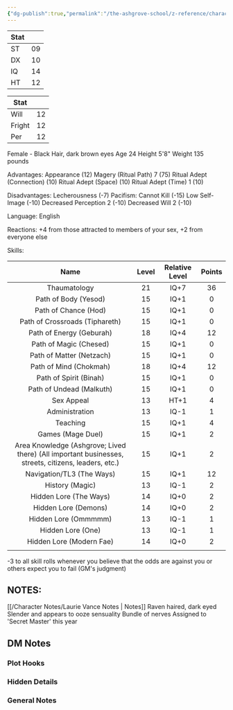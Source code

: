 ```yaml
---
{"dg-publish":true,"permalink":"/the-ashgrove-school/z-reference/characters/journeymen/laurie-vance/"}
---
```


|Stat||
|---|---|
|ST|09|
|DX|10|
|IQ|14|
|HT|12|

|Stat||
|---|---|
|Will|12|
|Fright|12|
|Per|12|

Female - Black Hair, dark brown eyes
Age 24
Height 5'8"
Weight 135 pounds

Advantages:
Appearance   (12)
Magery (Ritual Path) 7   (75)
Ritual Adept (Connection)   (10)
Ritual Adept (Space)   (10)
Ritual Adept (Time) 1   (10)

Disadvantages:
Lecherousness   (-7)
Pacifism: Cannot Kill   (-15)
Low Self-Image   (-10)
Decreased Perception 2   (-10)
Decreased Will 2   (-10)

Language:
English

Reactions:
+4 from those attracted to members of your sex, +2 from everyone else

Skills:

|                                                 Name                                                 | Level | Relative Level | Points |
| :--------------------------------------------------------------------------------------------------: | :---: | :------------: | :----: |
|                                             Thaumatology                                             |  21   |      IQ+7      |   36   |
|                                         Path of Body (Yesod)                                         |  15   |      IQ+1      |   0    |
|                                         Path of Chance (Hod)                                         |  15   |      IQ+1      |   0    |
|                                    Path of Crossroads (Tiphareth)                                    |  15   |      IQ+1      |   0    |
|                                       Path of Energy (Geburah)                                       |  18   |      IQ+4      |   12   |
|                                        Path of Magic (Chesed)                                        |  15   |      IQ+1      |   0    |
|                                       Path of Matter (Netzach)                                       |  15   |      IQ+1      |   0    |
|                                        Path of Mind (Chokmah)                                        |  18   |      IQ+4      |   12   |
|                                        Path of Spirit (Binah)                                        |  15   |      IQ+1      |   0    |
|                                       Path of Undead (Malkuth)                                       |  15   |      IQ+1      |   0    |
|                                              Sex Appeal                                              |  13   |      HT+1      |   4    |
|                                            Administration                                            |  13   |      IQ-1      |   1    |
|                                               Teaching                                               |  15   |      IQ+1      |   4    |
|                                          Games (Mage Duel)                                           |  15   |      IQ+1      |   2    |
| Area Knowledge (Ashgrove; Lived there)  (All important businesses, streets, citizens, leaders, etc.) |  15   |      IQ+1      |   2    |
|                                      Navigation/TL3 (The Ways)                                       |  15   |      IQ+1      |   12   |
|                                           History (Magic)                                            |  13   |      IQ-1      |   2    |
|                                        Hidden Lore (The Ways)                                        |  14   |      IQ+0      |   2    |
|                                         Hidden Lore (Demons)                                         |  14   |      IQ+0      |   2    |
|                                         Hidden Lore (Ommmmm)                                         |  13   |      IQ-1      |   1    |
|                                          Hidden Lore (One)                                           |  13   |      IQ-1      |   1    |
|                                       Hidden Lore (Modern Fae)                                       |  14   |      IQ+0      |   2    |
|                                                                                                      |       |                |        |

-3 to all skill rolls whenever you believe that the odds are against you or others expect you to fail (GM's judgment)

## NOTES:
[[/Character Notes/Laurie Vance Notes \| Notes]]
Raven haired, dark eyed
Slender and appears to ooze sensuality
Bundle of nerves
Assigned to 'Secret Master' this year

## DM Notes

### Plot Hooks


### Hidden Details


### General Notes

